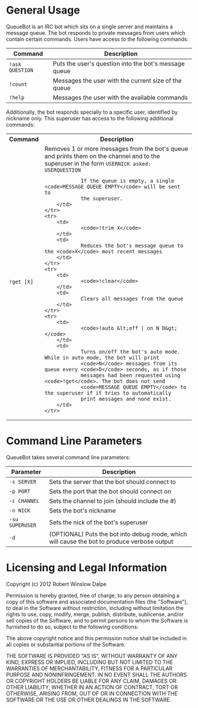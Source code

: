 General Usage
=============

QueueBot is an IRC bot which sits on a single server and maintains a message
queue. The bot responds to private messages from users which contain certain
commands. Users have access to the following commands:

Command         | Description
--------------- | -----------
`!ask QUESTION` | Puts the user's question into the bot's message queue
`!count`        | Messages the user with the current size of the queue
`!help`         | Messages the user with the available commands

Additionally, the bot responds specially to a specific user, identified by
nickname only. This superuser has access to the following additional commands:

<table>
	<tr>
		<th>Command</th>
		<th>Description</th>
	</tr>
	<tr>
		<td>
				<code>!get [X]</code>
		</td>
		<td>
				Removes 1 or more messages from the bot's queue and prints them on the channel 
				and to the superuser in the form <code>USERNICK asked: USERQUESTION</code><br/>
					
				If the queue is empty, a single <code>MESSAGE QUEUE EMPTY</code> will be sent to
				the superuser.
		</td>
	</tr>
	<tr>
		<td>
				<code>!trim X</code>
		</td>
		<td>
				Reduces the bot's message queue to the <code>X</code> most recent messages
		</td>
	</tr>
	<tr>
		<td>
				<code>!clear</code>
		</td>
		<td>
				Clears all messages from the queue
		</td>
	</tr>
	<tr>
		<td>
				<code>!auto &lt;off | on N D&gt;</code>
		</td>
		<td>
				Turns on/off the bot's auto mode. While in auto mode, the bot will print 
				<code>N</code> messages from its queue every <code>D</code> seconds, as if those
				messages had been requested using <code>!get</code>. The bot does not send 
				<code>MESSAGE QUEUE EMPTY</code> to the superuser if it tries to automatically 
				print messages and none exist.
		</td>
	</tr>
</table>

Command Line Parameters
=======================

QueueBot takes several command line parameters:

Parameter       | Description
--------------- | -----------
`-s SERVER`     | Sets the server that the bot should connect to
`-p PORT`       | Sets the port that the bot should connect on
`-c CHANNEL`    | Sets the channel to join (should include the #)
`-n NICK`       | Sets the bot's nickname
`-su SUPERUSER` | Sets the nick of the bot's superuser
`-d`            | (OPTIONAL) Puts the bot into debug mode, which will cause the bot to produce verbose output

Licensing and Legal Information
===============================

Copyright (c) 2012 Robert Winslow Dalpe

Permission is hereby granted, free of charge, to any person obtaining a copy of 
this software and associated documentation files (the "Software"), to deal in 
the Software without restriction, including without limitation the rights to 
use, copy, modify, merge, publish, distribute, sublicense, and/or sell copies of
the Software, and to permit persons to whom the Software is furnished to do so, 
subject to the following conditions:

The above copyright notice and this permission notice shall be included in all 
copies or substantial portions of the Software.

THE SOFTWARE IS PROVIDED "AS IS", WITHOUT WARRANTY OF ANY KIND, EXPRESS OR 
IMPLIED, INCLUDING BUT NOT LIMITED TO THE WARRANTIES OF MERCHANTABILITY, FITNESS
FOR A PARTICULAR PURPOSE AND NONINFRINGEMENT. IN NO EVENT SHALL THE AUTHORS OR 
COPYRIGHT HOLDERS BE LIABLE FOR ANY CLAIM, DAMAGES OR OTHER LIABILITY, WHETHER 
IN AN ACTION OF CONTRACT, TORT OR OTHERWISE, ARISING FROM, OUT OF OR IN 
CONNECTION WITH THE SOFTWARE OR THE USE OR OTHER DEALINGS IN THE SOFTWARE.